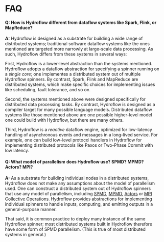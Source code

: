 # FAQ
#### Q: How is Hydroflow different from dataflow systems like Spark, Flink, or MapReduce?
**A:** Hydroflow is designed as a substrate for building a wide range of distributed systems; traditional software dataflow systems
like the ones mentioned are targeted more narrowly at large-scale data processing. As such, Hydroflow differs from these systems in several ways:

First, Hydroflow is a lower-level abstraction than the systems mentioned. Hydroflow adopts a dataflow abstraction for specifying a spinner
running on a *single core*; one implementes a distributed system out of multiple Hydroflow spinners.  By contrast, Spark, Flink and MapReduce are 
distributed systems, which make specific choices for implementing issues like scheduling, fault tolerance, and so on.

Second, the systems mentioned above were designed specifically for distributed data processing tasks. 
By contrast, Hydroflow is designed as a compiler target for many possible language models. Distributed
dataflow systems like those mentioned above are one possible higher-level model one could build with Hydroflow, 
but there are many others.

Third, Hydroflow is a *reactive* dataflow engine, optimized for low-latency handling of 
asynchronous events and messages in a long-lived service. For example, one can build 
low-level protocol handlers in Hydroflow for implementing distributed protocols
like Paxos or Two-Phase Commit with low latency.

#### Q: What model of parallelism does Hydroflow use? SPMD? MPMD? Actors? MPI?
**A:** As a substrate for building individual nodes in a distributed systems, Hydroflow does not make any 
assumptions about the model of parallelism used. One can construct a distributed system out of Hydroflow 
spinners that use any model of parallelism, including 
[SPMD](https://en.wikipedia.org/wiki/Flynn%27s_taxonomy#Single_program,_multiple_data_streams_(SPMD)), 
[MPMD](https://en.wikipedia.org/wiki/Flynn%27s_taxonomy#Multiple_programs,_multiple_data_streams_(MPMD)), 
[Actors](https://en.wikipedia.org/wiki/Actor_model) or 
[MPI Collective Operations](https://en.wikipedia.org/wiki/Collective_operation). 
Hydroflow provides abstractions for implementing individual spinners to handle inputs, computing, and emitting outputs in
a general-purpose manner.

That said, it is common practice to deploy many instance of the same Hydroflow spinner; most distributed systems built in Hydroflow
therefore have some form of SPMD parallelism. (This is true of most distributed systems in general.)